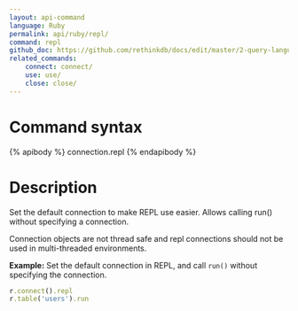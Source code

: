 ```yaml
---
layout: api-command 
language: Ruby
permalink: api/ruby/repl/
command: repl 
github_doc: https://github.com/rethinkdb/docs/edit/master/2-query-language/api/ruby/accessing-rql/repl.md
related_commands:
    connect: connect/
    use: use/
    close: close/
---
```



# Command syntax #

{% apibody %}
connection.repl
{% endapibody %}

# Description #

Set the default connection to make REPL use easier. Allows calling run() without specifying a connection. 

Connection objects are not thread safe and repl connections should not be used in multi-threaded environments.

__Example:__ Set the default connection in REPL, and call `run()` without specifying the connection.

```rb
r.connect().repl
r.table('users').run
```


